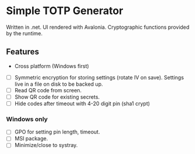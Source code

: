 # Simple TOTP Generator
Written in .net. UI rendered with Avalonia. Cryptographic functions provided by the runtime.

## Features
- Cross platform (Windows first)
- [ ] Symmetric encryption for storing settings (rotate IV on save). Settings live in a file on disk to be backed up.
- [ ] Read QR code from screen.
- [ ] Show QR code for existing secrets.
- [ ] Hide codes after timeout with 4-20 digit pin (sha1 crypt)

### Windows only
- [ ] GPO for setting pin length, timeout.
- [ ] MSI package.
- [ ] Minimize/close to systray.